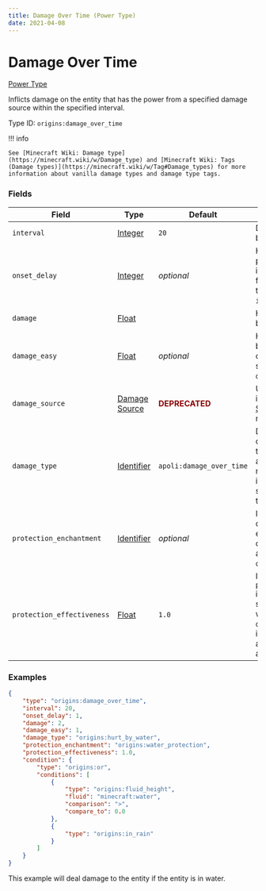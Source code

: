 ```yaml
---
title: Damage Over Time (Power Type)
date: 2021-04-08
---
```


# Damage Over Time

[Power Type](../power_types.md)

Inflicts damage on the entity that has the power from a specified damage source within the specified interval.

Type ID: `origins:damage_over_time`


!!! info

    See [Minecraft Wiki: Damage type](https://minecraft.wiki/w/Damage_type) and [Minecraft Wiki: Tags (Damage types)](https://minecraft.wiki/w/Tag#Damage_types) for more information about vanilla damage types and damage type tags.


### Fields

Field  | Type | Default | Description
-------|------|---------|-------------
`interval` | [Integer](../data_types/integer.md) | `20` | Duration of ticks to wait between the damage.
`onset_delay` | [Integer](../data_types/integer.md) | _optional_ | How many ticks the power has to be active in order to apply the first damage. If not set, this will be equal to `interval`.
`damage` | [Float](../data_types/float.md) | | How much damage will be dealt each interval.
`damage_easy` | [Float](../data_types/float.md) | _optional_ | How much damage will be dealt each interval on Easy difficulty. If not set, this will be equal to `damage`.
`damage_source` | [Damage Source](../data_types/damage_source.md) | <span style="color:darkred"><b>DEPRECATED</b></span> | Use `damage_type` instead. See [Damage Source (Data Type)](../data_types/damage_source.md) for more details.
`damage_type` | [Identifier](../data_types/identifier.md) | `apoli:damage_over_time` | Defines the properties of the damage source that will be dealt, such as part of its death message, and whether it can bypass armor, shield, etc. (via damage type tags.)
`protection_enchantment` | [Identifier](../data_types/identifier.md) | _optional_ | If set, the total amount of levels of this enchantment will be counted on the player's armor to increase the `onset_delay`.
`protection_effectiveness` | [Float](../data_types/float.md) | `1.0` | If `protection_enchantment` is set, this multiplier scales how effective it will be (1.0 = time the `onset_delay` is increased is the same as with Hydrophobia and Water Protection).


### Examples

```json
{
  	"type": "origins:damage_over_time",
  	"interval": 20,
  	"onset_delay": 1,
  	"damage": 2,
  	"damage_easy": 1,
  	"damage_type": "origins:hurt_by_water",
  	"protection_enchantment": "origins:water_protection",
  	"protection_effectiveness": 1.0,
  	"condition": {
    	"type": "origins:or",
    	"conditions": [
	      	{
	        	"type": "origins:fluid_height",
		        "fluid": "minecraft:water",
	        	"comparison": ">",
	        	"compare_to": 0.0
	      	},
	      	{
	        	"type": "origins:in_rain"
	      	}
    	]
  	}
}
```

This example will deal damage to the entity if the entity is in water.
